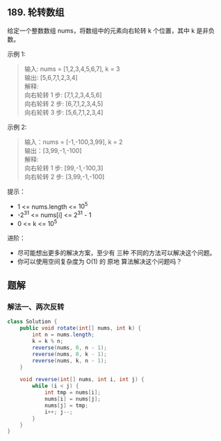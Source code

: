 ## 189. 轮转数组

给定一个整数数组 nums，将数组中的元素向右轮转 k 个位置，其中 k 是非负数。

 

示例 1:

>输入: nums = [1,2,3,4,5,6,7], k = 3  
>输出: [5,6,7,1,2,3,4]  
>解释:  
>向右轮转 1 步: [7,1,2,3,4,5,6]  
>向右轮转 2 步: [6,7,1,2,3,4,5]  
>向右轮转 3 步: [5,6,7,1,2,3,4]  


示例 2:

>输入：nums = [-1,-100,3,99], k = 2  
>输出：[3,99,-1,-100]  
>解释:   
>向右轮转 1 步: [99,-1,-100,3]  
>向右轮转 2 步: [3,99,-1,-100]  
 

提示：

- 1 <= nums.length <= $10^5$
- -$2^{31}$ <= nums[i] <= $2^{31}$ - 1
- 0 <= k <= $10^5$
 

进阶：

- 尽可能想出更多的解决方案，至少有 三种 不同的方法可以解决这个问题。
- 你可以使用空间复杂度为 O(1) 的 原地 算法解决这个问题吗？


## 题解

### 解法一、两次反转

```java
class Solution {
    public void rotate(int[] nums, int k) {
        int n = nums.length;
        k = k % n;
        reverse(nums, 0, n - 1);
        reverse(nums, 0, k - 1);
        reverse(nums, k, n - 1);
    }

    void reverse(int[] nums, int i, int j) {
        while (i < j) {
            int tmp = nums[i];
            nums[i] = nums[j];
            nums[j] = tmp;
            i++; j--;
        }
    }
}
```